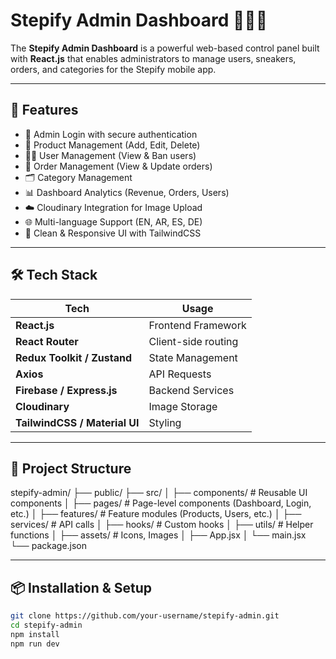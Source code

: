 # Stepify Admin Dashboard 👨‍💼👟

The **Stepify Admin Dashboard** is a powerful web-based control panel built with **React.js** that enables administrators to manage users, sneakers, orders, and categories for the Stepify mobile app.

---

## 🚀 Features

- 🔐 Admin Login with secure authentication
- 👟 Product Management (Add, Edit, Delete)
- 🧑‍💼 User Management (View & Ban users)
- 🛒 Order Management (View & Update orders)
- 🗂️ Category Management
- 📊 Dashboard Analytics (Revenue, Orders, Users)
- ☁️ Cloudinary Integration for Image Upload
- 🌐 Multi-language Support (EN, AR, ES, DE)
- 🎨 Clean & Responsive UI with TailwindCSS

---

## 🛠️ Tech Stack

| Tech         | Usage                     |
|--------------|----------------------------|
| **React.js** | Frontend Framework         |
| **React Router** | Client-side routing    |
| **Redux Toolkit / Zustand** | State Management |
| **Axios**    | API Requests               |
| **Firebase / Express.js** | Backend Services |
| **Cloudinary** | Image Storage            |
| **TailwindCSS / Material UI** | Styling      |

---

## 📁 Project Structure

stepify-admin/
├── public/
├── src/
│ ├── components/ # Reusable UI components
│ ├── pages/ # Page-level components (Dashboard, Login, etc.)
│ ├── features/ # Feature modules (Products, Users, etc.)
│ ├── services/ # API calls
│ ├── hooks/ # Custom hooks
│ ├── utils/ # Helper functions
│ ├── assets/ # Icons, Images
│ ├── App.jsx
│ └── main.jsx
└── package.json

---

## 📦 Installation & Setup

```bash
git clone https://github.com/your-username/stepify-admin.git
cd stepify-admin
npm install
npm run dev